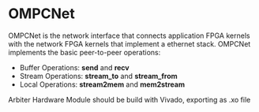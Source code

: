 # OMPCNet

OMPCNet is the network interface that connects application FPGA kernels with the network FPGA kernels that implement a ethernet stack. OMPCNet implements the basic peer-to-peer operations:
- Buffer Operations: **send** and **recv**
- Stream Operations: **stream_to** and **stream_from**
- Local Operations: **stream2mem** and **mem2stream**

Arbiter Hardware Module should be build with Vivado, exporting as .xo file